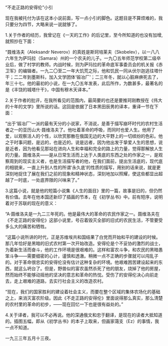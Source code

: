 “不走正路的安得伦”小引

  

现在我被托付为该在这本小说前面，写一点小引的脚色。这题目是不算烦难的，我只要分为四节，大略来说一说就够了。

1.关于作者的经历，我曾记在《一天的工作》的后记里，至今所知道的也没有加增,就照抄在下面：

  

“聂维洛夫（Aleksandr Neverov）的真姓是斯珂培莱夫（Skobelev），以一八八六年生为萨玛拉（Samara）州的一个农夫的儿子。一九〇五年师范学校第二级卒业后，做了村学的教师。内战时候，则为萨玛拉的革命底军事委员会的机关报《赤卫军》的编辑者。一九二〇至二一年大饥荒之际，他和饥民一同从伏尔迦逃往塔什干；二二年到墨斯科，加入文学团体‘锻冶厂’；二三年冬，就以心脏麻痹死去了，年三十七。他的最初的小说，在一九〇五年发表，此后所作，为数甚多，最著名的是《丰饶的城塔什干》，中国有穆木天译本。”

  

2.关于作者的批评，在我所看见的范围内，最简要的也还是要推珂刚教授在《伟大的十年的文学》里所说的话。这回是依据了日本黑田辰男的译本，重译一节在下面：

  

“出于‘锻冶厂’一派的最有天分的小说家，不消说，是善于描写崩坏时代的农村生活者之一的亚历山大·聂维洛夫了。他吐着革命的呼吸，而同时也爱人生。他用了爱，以观察活人的个性，以欣赏那散在俄国无边的大平野上的一切缤纷的色彩。他之于时事问题，是远的，也是近的。说是远者，因为他出发于挚爱人生的思想，说是近者，因为他看见那站在进向人生和幸福和完全的路上的力量，觉得那解放人生的力量。聂维洛夫——是从日常生活而上达于人类底的东西之处的作家之一，是观察周到的现实主义者，也是生活描写者的他，在我们面前，提出生活底的，现代底的相貌来，一直上升到人性的所谓‘永久底’的性质的描写，用别的话来说，就是更深刻地捉住了展在我们之前的现象和精神状态，深刻地加以照耀，使这些都显出超越了一时底，一处底界限的兴味来了。”

  

3.这篇小说，就是他的短篇小说集《人生的面目》里的一篇，故事是旧的，但仍然有价值。去年在他本国还新印了插画的节本，在《初学丛书》中。前有短序，说明着对于苏联的现在的意义：

  

“A·聂维洛夫是一九二三年死的。他是最伟大的革命的农民作家之一。聂维洛夫在《不走正路的安得伦》这部小说里，号召着毁灭全部的旧式的农民生活，不管要受多么大的痛苦和牺牲。

“这篇小说所讲的时代，正是苏维埃共和国结果了白党而开始和平的建设的时候。那几年恰好是黑暗的旧式农村第一次开始改造。安得伦是个不妥协的激烈的战士，为着新生活而奋斗，他的工作环境是很艰难的。这样和富农斗争，和农民的黑暗愚笨斗争——需要细密的心计，谨慎和透澈。稍微一点不正确的步骤就可以闯乱子的。对于革命很忠实的安得伦没有估计这种复杂的环境。他艰难困苦建设起来的东西，就这么坍台了。但是，野兽似的富农虽然杀死了他的朋友，烧掉了他的房屋，然而始终不能够动摇他的坚决的意志和革命的热忱。受伤了的安得伦决心向前走去，走上艰难的道路，去实行社会主义的改造农村。

“现在，我们的国家胜利的建设着社会主义，而要在整个区域的集体农场化的基础之上，来消灭富农阶级。因此《不走正路的安得伦》里面说得那么真实，那么清楚的农村里的革命的初步，——现在回忆一下也是很有益处的。”

  

4.关于译者，我可以不必再说。他的深通俄文和忠于翻译，是现在的读者大抵知道的。插图五幅，即从《初学丛书》的本子上取来，但画家蔼支（Ez）的事情，我一点不知道。

一九三三年五月十三夜。